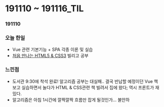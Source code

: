 # 191110 ~ 191116\_TIL

### 191110

### 오늘 한일

* Vue 관련 기본기능 + SPA 각종 이론 및 실습
* [처음 만나는 HTML5 & CSS3](http://shopping.interpark.com/product/productInfo.do?prdNo=5316164196&dispNo=016001&bizCd=P01397&NaPm=ct%3Dk2swrfh4%7Cci%3D4944e63a7fcfa4127f9161eda433c51500c5eb9d%7Ctr%3Dsls%7Csn%3D3%7Chk%3Dcf19793584125b356f7172d2c3abc279f5363437&utm_medium=affiliate&utm_source=naver&utm_campaign=shop_p11714_p01397&utm_content=price_comparison) 빌리고 공부

### 느낀점

* 도서관 9:30에 착석 완료! 알고리즘 공부는 대실패.. 결국 반납할 예정이던 Vue 책 보고 실습하면서 놀다가 HTML & CSS관련 책 빌려서 집에 왔다; 역시 프론트가 재밌다. 
* 알고리즘은 아침 1시간에 깔짝깔짝 흐름만 잡게 될것인가... 불안하

